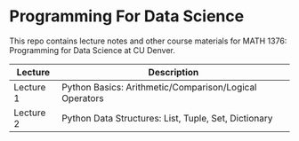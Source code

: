 # Programming For Data Science
This repo contains lecture notes and other course materials for MATH 1376: Programming for Data Science at CU Denver.

| Lecture       | Description                                  | 
|-------------|----------------------------------------------|
| Lecture 1     | Python Basics: Arithmetic/Comparison/Logical Operators                   |
| Lecture 2     | Python Data Structures: List, Tuple, Set, Dictionary    |
